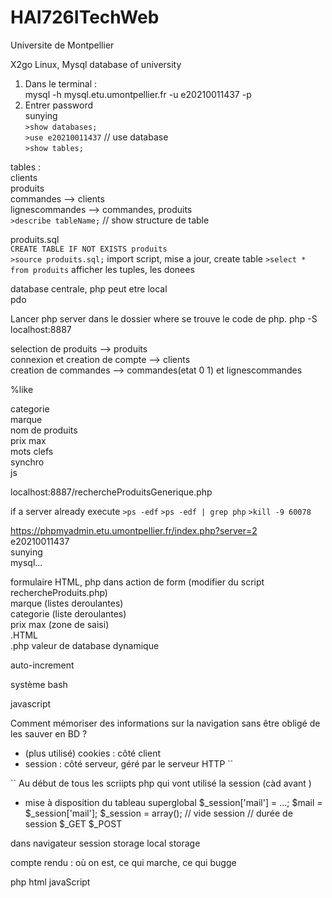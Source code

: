 # HAI726ITechWeb
Universite de Montpellier

X2go Linux, Mysql database of university 

1. Dans le terminal :  
    mysql -h mysql.etu.umontpellier.fr -u e20210011437 -p
2. Entrer password  
    sunying   
`>show databases;`  
`>use e20210011437` // use database  
`>show tables;`

tables :  
clients  
produits  
commandes --> clients  
lignescommandes --> commandes, produits  
`>describe tableName;` // show structure de table  

produits.sql  
`CREATE TABLE IF NOT EXISTS produits`  
`>source produits.sql;` import script, mise a jour, create table
`>select * from produits` afficher les tuples, les donees

database centrale, php peut etre local  
pdo  

Lancer php server dans le dossier where se trouve le code de php. 
php -S localhost:8887  

selection de produits --> produits  
connexion et creation de compte --> clients  
creation de commandes --> commandes(etat 0 1) et lignescommandes  

%like  

categorie  
marque  
nom de produits  
prix max  
mots clefs  
synchro  
js  

localhost:8887/rechercheProduitsGenerique.php

if a server already execute
`>ps -edf`
`>ps -edf | grep php`
`>kill -9 60078`

https://phpmyadmin.etu.umontpellier.fr/index.php?server=2  
e20210011437  
sunying  
mysql...

formulaire HTML, php dans action de form (modifier du script rechercheProduits.php)  
    marque (listes deroulantes)  
    categorie (liste deroulantes)  
    prix max (zone de saisi)  
.HTML  
.php valeur de database dynamique   

 auto-increment

système
 bash 

 javascript

Comment mémoriser des informations sur la navigation sans être obligé de les sauver en BD ? 
- (plus utilisé) cookies : côté client
- session : côté serveur, géré par le serveur HTTP
``
<?php session_start();?>
``
Au début de tous les scriipts php qui vont utilisé la session (càd avant <html>)

- mise à disposition du tableau superglobal
$_session['mail'] = ...; 
$mail = $_session['mail']; 
$_session = array(); // vide session
// durée de session
$_GET 
$_POST

dans navigateur 
session storage
local storage

compte rendu :
où on est, ce qui marche, ce qui bugge 

php html javaScript


